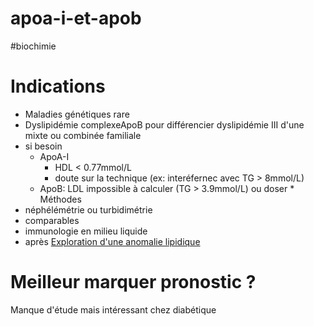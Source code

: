 # apoa-i-et-apob
#biochimie 



# Indications


- Maladies génétiques rare 
- Dyslipidémie complexeApoB pour différencier dyslipidémie III d'une mixte ou combinée familiale 
- si besoin 
    - ApoA-I
        - HDL < 0.77mmol/L 
        - doute sur la technique (ex: interéfernec avec TG > 8mmol/L) 
    - ApoB: LDL impossible à calculer (TG > 3.9mmol/L) ou doser * Méthodes 
- néphélémétrie ou turbidimétrie 
- comparables 
- immunologie en milieu liquide 
- après [Exploration d'une anomalie lipidique](#exploration-dune-anomalie-lipidiquenorgmd) 


# Meilleur marquer pronostic ?


Manque d'étude mais intéressant chez diabétique 

